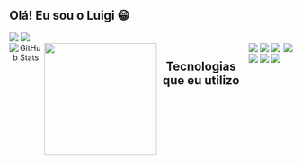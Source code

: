 ## Olá! Eu sou o Luigi 😁

<div>
  <div>
    <a href="https://www.linkedin.com/in/luigi-matheus-b0650a310//"><img src="https://img.shields.io/badge/LinkedIn-0077B5?style=for-the-badge&logo=linkedin&logoColor=white"/></a>
    <a href="mailto:luigicumaru@gmail.com"><img src="https://img.shields.io/badge/Gmail-333333?style=for-the-badge&logo=gmail&logoColor=red"/></a>
  </div>

<div style="display: flex;" align="center">
  <img src="https://github-readme-stats.vercel.app/api?username=luigimdev&show_icons=true&theme=radical" alt="GitHub Stats" />&nbsp;
  <img src="https://user-images.githubusercontent.com/74038190/225813708-98b745f2-7d22-48cf-9150-083f1b00d6c9.gif" height="200" />

## Tecnologias que eu utilizo

  <div align="center">
    <img src="https://img.shields.io/badge/HTML5-E34F26?style=for-the-badge&logo=html5&logoColor=white" />
    <img src="https://img.shields.io/badge/CSS3-1572B6?style=for-the-badge&logo=css3&logoColor=white" />
    <img src="https://img.shields.io/badge/JavaScript-F7DF1E?style=for-the-badge&logo=javascript&logoColor=black" />
    <img src="https://img.shields.io/badge/TypeScript-007ACC?style=for-the-badge&logo=typescript&logoColor=white" />
    <img src="https://img.shields.io/badge/React-20232A?style=for-the-badge&logo=react&logoColor=61DAFB" />
    <img src="https://img.shields.io/badge/C%23-239120?style=for-the-badge&logo=c-sharp&logoColor=white" />
    <br/>
    <br/>
  </div>
  <div align="center">
    <img src="https://github-readme-stats.vercel.app/api/top-langs/?username=luigimdev&layout=donut" /> 
  </div>






  


